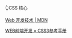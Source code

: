 👆CSS 核心

[Web 开发技术
| MDN](https://developer.mozilla.org/zh-CN/docs/Web)

[WEB前端开发 » CSS3参考手册](http://caibaojian.com/css3/)


